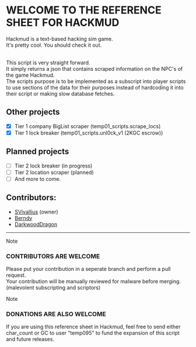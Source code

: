 #  WELCOME TO THE REFERENCE SHEET FOR HACKMUD<br />
Hackmud is a text-based hacking sim game.<br />
It's pretty cool. You should check it out.<br /><br />

This script is very straight forward.<br />
It simply returns a json that contains scraped information on the NPC's of the game Hackmud.<br />
The scripts purpose is to be implemented as a subscript into player scripts to use sections of the data for their purposes instead of hardcoding it into their script or making slow database fetches.

## Other projects
- [x] Tier 1 company BigList scraper (temp01_scripts.scrape_locs)
- [x] Tier 1 lock breaker (temp01_scripts.unl0ck_v1 (2KGC escrow))
## Planned projects
- [ ] Tier 2 lock breaker (in progress)
- [ ] Tier 2 location scraper (planned)
- [ ] And more to come.

## Contributors:
- [SVivallius](https://github.com/SVivallius) (owner)
- [Berndy](https://github.com/Berndy)
- [DarkwoodDragon](https://github.com/IanDierckx)
<hr />

> [!NOTE]
> ### CONTRIBUTORS ARE WELCOME<br />
> Please put your contribution in a seperate branch and perform a pull request.<br />
> Your contribution will be manually reviewed for malware before merging. (malevolent subscripting and scriptors)

> [!NOTE]
> ### DONATIONS ARE ALSO WELCOME
> If you are using this reference sheet in Hackmud, feel free to send either char_count or GC to user "temp095" to fund the expansion of this script and future releases.

